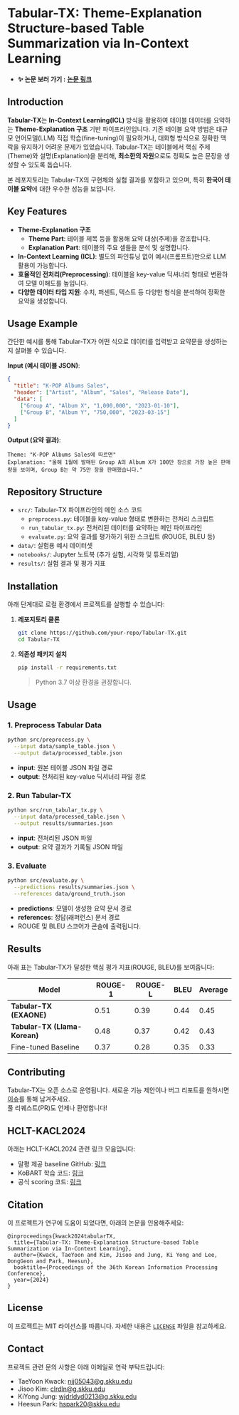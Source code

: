 # Tabular-TX: Theme-Explanation Structure-based Table Summarization via In-Context Learning

- **✨ 논문 보러 가기 :** [**논문 링크**](https://www.koreascience.or.kr/article/CFKO202404272003862.page)

## Introduction
**Tabular-TX**는 **In-Context Learning(ICL)** 방식을 활용하여 테이블 데이터를 요약하는 **Theme-Explanation 구조** 기반 파이프라인입니다. 기존 테이블 요약 방법은 대규모 언어모델(LLM) 직접 학습(fine-tuning)이 필요하거나, 대화형 방식으로 정확한 맥락을 유지하기 어려운 문제가 있었습니다. Tabular-TX는 테이블에서 핵심 주제(Theme)와 설명(Explanation)을 분리해, **최소한의 자원**으로도 정확도 높은 문장을 생성할 수 있도록 돕습니다.

본 레포지토리는 Tabular-TX의 구현체와 실험 결과를 포함하고 있으며, 특히 **한국어 테이블 요약**에 대한 우수한 성능을 보입니다.


## Key Features
- **Theme-Explanation 구조**  
  - **Theme Part**: 테이블 제목 등을 활용해 요약 대상(주제)을 강조합니다.  
  - **Explanation Part**: 테이블의 주요 셀들을 분석 및 설명합니다.
- **In-Context Learning (ICL)**: 별도의 파인튜닝 없이 예시(프롬프트)만으로 LLM 활용이 가능합니다.
- **효율적인 전처리(Preprocessing)**: 테이블을 key-value 딕셔너리 형태로 변환하여 모델 이해도를 높입니다.
- **다양한 데이터 타입 지원**: 수치, 퍼센트, 텍스트 등 다양한 형식을 분석하여 정확한 요약을 생성합니다.


## Usage Example
간단한 예시를 통해 Tabular-TX가 어떤 식으로 데이터를 입력받고 요약문을 생성하는지 살펴볼 수 있습니다.

**Input (예시 테이블 JSON)**:
```json
{
  "title": "K-POP Albums Sales",
  "header": ["Artist", "Album", "Sales", "Release Date"],
  "data": [
    ["Group A", "Album X", "1,000,000", "2023-01-10"],
    ["Group B", "Album Y", "750,000", "2023-03-15"]
  ]
}
```

**Output (요약 결과)**:
```
Theme: "K-POP Albums Sales에 따르면"
Explanation: "올해 1월에 발매된 Group A의 Album X가 100만 장으로 가장 높은 판매량을 보이며, Group B는 약 75만 장을 판매했습니다."
```


## Repository Structure
- `src/`: Tabular-TX 파이프라인의 메인 소스 코드
  - `preprocess.py`: 테이블을 key-value 형태로 변환하는 전처리 스크립트
  - `run_tabular_tx.py`: 전처리된 데이터를 요약하는 메인 파이프라인
  - `evaluate.py`: 요약 결과를 평가하기 위한 스크립트 (ROUGE, BLEU 등)
- `data/`: 실험용 예시 데이터셋
- `notebooks/`: Jupyter 노트북 (추가 실험, 시각화 및 튜토리얼)
- `results/`: 실험 결과 및 평가 지표


## Installation
아래 단계대로 로컬 환경에서 프로젝트를 실행할 수 있습니다:

1. **레포지토리 클론**  
   ```bash
   git clone https://github.com/your-repo/Tabular-TX.git
   cd Tabular-TX
   ```

2. **의존성 패키지 설치**  
   ```bash
   pip install -r requirements.txt
   ```
   > Python 3.7 이상 환경을 권장합니다.


## Usage

### 1. Preprocess Tabular Data
```bash
python src/preprocess.py \
  --input data/sample_table.json \
  --output data/processed_table.json
```
- **input**: 원본 테이블 JSON 파일 경로  
- **output**: 전처리된 key-value 딕셔너리 파일 경로  

### 2. Run Tabular-TX
```bash
python src/run_tabular_tx.py \
  --input data/processed_table.json \
  --output results/summaries.json
```
- **input**: 전처리된 JSON 파일  
- **output**: 요약 결과가 기록될 JSON 파일  

### 3. Evaluate
```bash
python src/evaluate.py \
  --predictions results/summaries.json \
  --references data/ground_truth.json
```
- **predictions**: 모델이 생성한 요약 문서 경로  
- **references**: 정답(래퍼런스) 문서 경로  
- ROUGE 및 BLEU 스코어가 콘솔에 출력됩니다.


## Results
아래 표는 Tabular-TX가 달성한 핵심 평가 지표(ROUGE, BLEU)를 보여줍니다:

| Model                        | ROUGE-1 | ROUGE-L | BLEU | Average |
|------------------------------|---------|---------|------|---------|
| **Tabular-TX (EXAONE)**      | 0.51    | 0.39    | 0.44 | 0.45    |
| **Tabular-TX (Llama-Korean)**| 0.48    | 0.37    | 0.42 | 0.43    |
| Fine-tuned Baseline          | 0.37    | 0.28    | 0.35 | 0.33    |


## Contributing
Tabular-TX는 오픈 소스로 운영됩니다. 새로운 기능 제안이나 버그 리포트를 원하시면 [이슈](https://github.com/your-repo/Tabular-TX/issues)를 통해 남겨주세요.  
풀 리퀘스트(PR)도 언제나 환영합니다!


## HCLT-KACL2024
아래는 HCLT-KACL2024 관련 링크 모음입니다:
- 말평 제공 baseline GitHub: [링크](https://github.com/teddysum/korean_T2T_baseline/tree/main)
- KoBART 학습 코드: [링크](https://github.com/teddysum/korean_T2T_baseline/blob/main/run/train.py)
- 공식 scoring 코드: [링크](https://github.com/teddysum/korean_T2T_baseline/blob/main/run/scoring.py)


## Citation
이 프로젝트가 연구에 도움이 되었다면, 아래의 논문을 인용해주세요:
```
@inproceedings{kwack2024tabularTX,
  title={Tabular-TX: Theme-Explanation Structure-based Table Summarization via In-Context Learning},
  author={Kwack, TaeYoon and Kim, Jisoo and Jung, Ki Yong and Lee, DongGeon and Park, Heesun},
  booktitle={Proceedings of the 36th Korean Information Processing Conference},
  year={2024}
}
```


## License
이 프로젝트는 MIT 라이선스를 따릅니다. 자세한 내용은 [`LICENSE`](LICENSE) 파일을 참고하세요.


## Contact
프로젝트 관련 문의 사항은 아래 이메일로 연락 부탁드립니다:
- TaeYoon Kwack: [njj05043@g.skku.edu](mailto:njj05043@g.skku.edu)
- Jisoo Kim: [clrdln@g.skku.edu](mailto:clrdln@g.skku.edu)
- KiYong Jung: [wjdrldyd0213@g.skku.edu](mailto:wjdrldyd0213@g.skku.edu)
- Heesun Park: [hspark20@skku.edu](mailto:hspark20@skku.edu)
